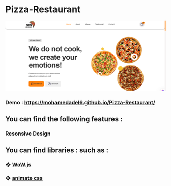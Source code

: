 # Pizza-Restaurant
![](img/Readme/5.png)
### Demo : https://mohamedadel6.github.io/Pizza-Restaurant/
## You can find the following features :
### Resonsive Design 
### 
## You can find libraries : such as :  
### ❖ [WoW.js](https://wowjs.uk/)
### ❖ [animate css ](https://animate.style/)
